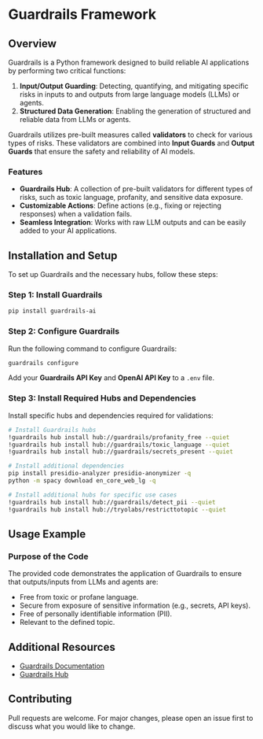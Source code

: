 # Guardrails Framework

## Overview

Guardrails is a Python framework designed to build reliable AI applications by performing two critical functions:

1. **Input/Output Guarding**: Detecting, quantifying, and mitigating specific risks in inputs to and outputs from large language models (LLMs) or agents.
2. **Structured Data Generation**: Enabling the generation of structured and reliable data from LLMs or agents.

Guardrails utilizes pre-built measures called **validators** to check for various types of risks. These validators are combined into **Input Guards** and **Output Guards** that ensure the safety and reliability of AI models.

### Features
- **Guardrails Hub**: A collection of pre-built validators for different types of risks, such as toxic language, profanity, and sensitive data exposure.
- **Customizable Actions**: Define actions (e.g., fixing or rejecting responses) when a validation fails.
- **Seamless Integration**: Works with raw LLM outputs and can be easily added to your AI applications.

## Installation and Setup

To set up Guardrails and the necessary hubs, follow these steps:

### Step 1: Install Guardrails
```bash
pip install guardrails-ai
```

### Step 2: Configure Guardrails
Run the following command to configure Guardrails:
```bash
guardrails configure
```
Add your **Guardrails API Key** and **OpenAI API Key** to a `.env` file.

### Step 3: Install Required Hubs and Dependencies
Install specific hubs and dependencies required for validations:

```bash
# Install Guardrails hubs
!guardrails hub install hub://guardrails/profanity_free --quiet
!guardrails hub install hub://guardrails/toxic_language --quiet
!guardrails hub install hub://guardrails/secrets_present --quiet

# Install additional dependencies
pip install presidio-analyzer presidio-anonymizer -q
python -m spacy download en_core_web_lg -q

# Install additional hubs for specific use cases
!guardrails hub install hub://guardrails/detect_pii --quiet
!guardrails hub install hub://tryolabs/restricttotopic --quiet
```

## Usage Example

### Purpose of the Code
The provided code demonstrates the application of Guardrails to ensure that outputs/inputs from LLMs and agents are:
- Free from toxic or profane language.
- Secure from exposure of sensitive information (e.g., secrets, API keys).
- Free of personally identifiable information (PII).
- Relevant to the defined topic.


## Additional Resources
- [Guardrails Documentation](https://docs.guardrails.ai/)
- [Guardrails Hub](https://hub.guardrails.ai/)

## Contributing
Pull requests are welcome. For major changes, please open an issue first to discuss what you would like to change.


